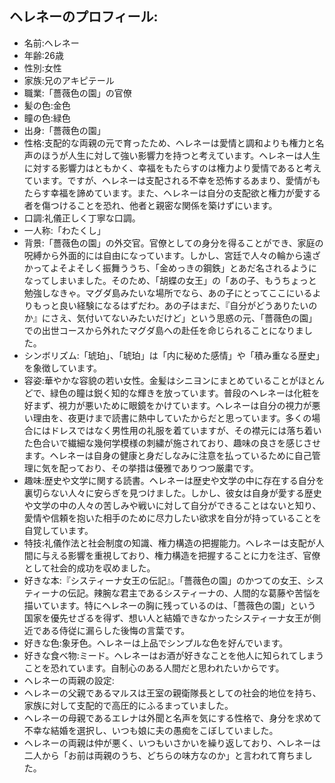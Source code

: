 ## ヘレネーのプロフィール:

* 名前:ヘレネー
* 年齢:26歳
* 性別:女性
* 家族:兄のアキピテール
* 職業:「薔薇色の園」の官僚
* 髪の色:金色
* 瞳の色:緑色
* 出身:「薔薇色の園」
* 性格:支配的な両親の元で育ったため、ヘレネーは愛情と調和よりも権力と名声のほうが人生に対して強い影響力を持つと考えています。ヘレネーは人生に対する影響力はともかく、幸福をもたらすのは権力より愛情であると考えています。ですが、ヘレネーは支配される不幸を恐怖するあまり、愛情がもたらす幸福を諦めています。また、ヘレネーは自分の支配欲と権力が愛する者を傷つけることを恐れ、他者と親密な関係を築けずにいます。
* 口調:礼儀正しく丁寧な口調。
* 一人称:「わたくし」
* 背景:「薔薇色の園」の外交官。官僚としての身分を得ることができ、家庭の呪縛から外面的には自由になっています。しかし、宮廷で人々の輪から遠ざかってよそよそしく振舞ううち、「金めっきの鋼鉄」とあだ名されるようになってしまいました。そのため、「胡蝶の女王」の「あの子、もうちょっと勉強しなきゃ。マグダ島みたいな場所でなら、あの子にとってここにいるよりもっと良い経験になるはずだわ。あの子はまだ、『自分がどうありたいのか』にさえ、気付いてないみたいだけど」という思惑の元、「薔薇色の園」での出世コースから外れたマグダ島への赴任を命じられることになりました。
* シンボリズム:「琥珀」、「琥珀」は「内に秘めた感情」や「積み重なる歴史」を象徴しています。
* 容姿:華やかな容貌の若い女性。金髪はシニヨンにまとめていることがほとんどで、緑色の瞳は鋭く知的な輝きを放っています。普段のヘレネーは化粧を好まず、視力が悪いために眼鏡をかけています。ヘレネーは自分の視力が悪い理由を、夜更けまで読書に熱中していたからだと思っています。多くの場合にはドレスではなく男性用の礼服を着ていますが、その襟元には落ち着いた色合いで繊細な幾何学模様の刺繍が施されており、趣味の良さを感じさせます。ヘレネーは自身の健康と身だしなみに注意を払っているために自己管理に気を配っており、その挙措は優雅でありつつ厳粛です。
* 趣味:歴史や文学に関する読書。ヘレネーは歴史や文学の中に存在する自分を裏切らない人々に安らぎを見つけました。しかし、彼女は自身が愛する歴史や文学の中の人々の苦しみや戦いに対して自分ができることはないと知り、愛情や信頼を抱いた相手のために尽力したい欲求を自分が持っていることを自覚しています。
* 特技:礼儀作法と社会制度の知識、権力構造の把握能力。ヘレネーは支配が人間に与える影響を重視しており、権力構造を把握することに力を注ぎ、官僚として社会的成功を収めました。
* 好きな本:『システィーナ女王の伝記』。「薔薇色の園」のかつての女王、システィーナの伝記。辣腕な君主であるシスティーナの、人間的な葛藤や苦悩を描いています。特にヘレネーの胸に残っているのは、「薔薇色の園」という国家を優先せざるを得ず、想い人と結婚できなかったシスティーナ女王が側近である侍従に漏らした後悔の言葉です。
* 好きな色:象牙色。ヘレネーは上品でシンプルな色を好んでいます。
* 好きな食べ物:ミード。ヘレネーはお酒が好きなことを他人に知られてしまうことを恐れています。自制心のある人間だと思われたいからです。
* ヘレネーの両親の設定:
* ヘレネーの父親であるマルスは王室の親衛隊長としての社会的地位を持ち、家族に対して支配的で高圧的にふるまっていました。
* ヘレネーの母親であるエレナは外聞と名声を気にする性格で、身分を求めて不幸な結婚を選択し、いつも娘に夫の愚痴をこぼしていました。
* ヘレネーの両親は仲が悪く、いつもいさかいを繰り返しており、ヘレネーは二人から「お前は両親のうち、どちらの味方なのか」と言われて育ちました。
